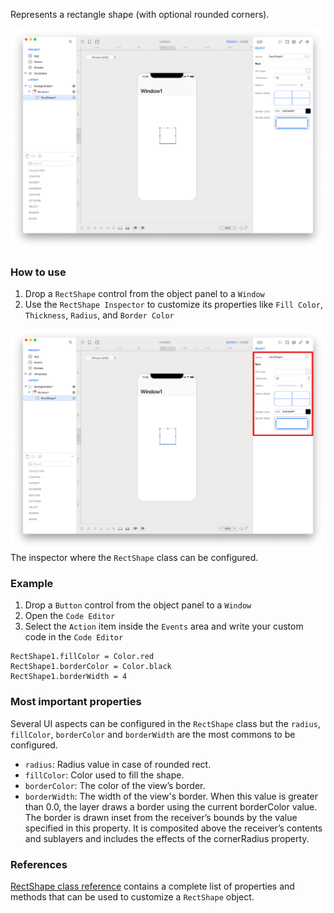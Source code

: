 Represents a rectangle shape (with optional rounded corners).

![RectShape](../images/creo2/rectshape1.png)

### How to use
1. Drop a `RectShape` control from the object panel to a `Window`
2. Use the `RectShape Inspector` to customize its properties like `Fill Color`, `Thickness`, `Radius`, and `Border Color`

![`RectShape` inspector](../images/creo2/rectshape2.png)
The inspector where the `RectShape` class can be configured.

### Example
1. Drop a `Button` control from the object panel to a `Window`
2. Open the `Code Editor`
3. Select the `Action` item inside the `Events` area and write your custom code in the `Code Editor`
```
RectShape1.fillColor = Color.red
RectShape1.borderColor = Color.black
RectShape1.borderWidth = 4
```

### Most important properties
Several UI aspects can be configured in the `RectShape` class but the `radius`, `fillColor`, `borderColor`  and `borderWidth` are the most commons to be configured.
- `radius`: Radius value in case of rounded rect.
- `fillColor`: Color used to fill the shape.
- `borderColor`: The color of the view’s border.
- `borderWidth`: The width of the view's border. When this value is greater than 0.0, the layer draws a border using the current borderColor value. The border is drawn inset from the receiver’s bounds by the value specified in this property. It is composited above the receiver’s contents and sublayers and includes the effects of the cornerRadius property.

### References
[RectShape class reference](../classes/RectShape.html) contains a complete list of properties and methods that can be used to customize a `RectShape` object.
